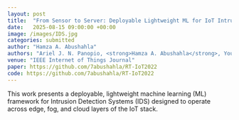 ```yaml
---
layout: post
title:  "From Sensor to Server: Deployable Lightweight ML for IoT Intrusion Detection Across Network Layers"
date:   2025-08-15 09:00:00 +00:00
image: /images/IDS.jpg
categories: submitted
author: "Hamza A. Abushahla"
authors: "Ariel J. N. Panopio, <strong>Hamza A. Abushahla</strong>, Youssef Elmadany, Abdulaziz Alqasimi, Ali Reza Sajun, Sameer Alawnah, Fadi Aloul, Imran Zualkernan"
venue: "IEEE Internet of Things Journal"
paper: https://github.com/7abushahla/RT-IoT2022
code: https://github.com/7abushahla/RT-IoT2022
---
```


This work presents a deployable, lightweight machine learning (ML) framework for Intrusion Detection Systems (IDS) designed to operate across edge, fog, and cloud layers of the IoT stack.